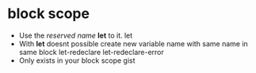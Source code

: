 # block scope

- Use the _reserved name_ **let** to it.
let
- With **let** doesnt possible create new variable name with same name in same block
let-redeclare
let-redeclare-error
- Only exists in your block scope
gist